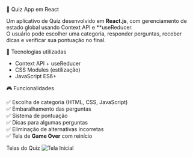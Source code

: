 🎯 Quiz App em React

Um aplicativo de Quiz desenvolvido em **React.js**, com gerenciamento de estado global usando Context API e **useReducer.  
O usuário pode escolher uma categoria, responder perguntas, receber dicas e verificar sua pontuação no final.

 🚀 Tecnologias utilizadas

- Context API + useReducer  
- CSS Modules (estilização)  
- JavaScript ES6+  


🎮 Funcionalidades

✅ Escolha de categoria (HTML, CSS, JavaScript)  
✅ Embaralhamento das perguntas  
✅ Sistema de pontuação  
✅ Dicas para algumas perguntas  
✅ Eliminação de alternativas incorretas  
✅ Tela de **Game Over** com reinício  

Telas do Quiz
![Tela Inicial](img.img.1)



